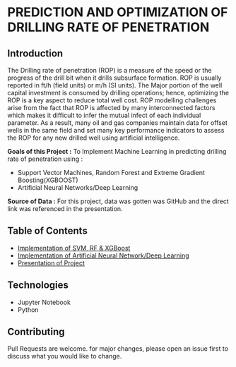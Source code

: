 # PREDICTION AND OPTIMIZATION OF DRILLING RATE OF PENETRATION

## Introduction

The Drilling rate of penetration (ROP) is a measure of the speed or the progress of the drill bit when it drills subsurface formation. ROP is usually reported in ft/h (field units) or m/h (SI units).
The Major portion of the well capital investment is consumed by drilling operations; hence, optimizing the ROP is a key aspect to reduce total well cost.
ROP modelling challenges arise from the fact that ROP is affected by many interconnected factors which makes it difficult to infer the mutual infect of each individual parameter. As a result, many oil and gas companies maintain data for offset wells in the same field and set many key performance indicators to assess the ROP for any new drilled well using artificial intelligence.

**Goals of this Project :**
To Implement Machine Learning in predicting drilling rate of penetration using :
- Support Vector Machines, Random Forest and Extreme Gradient Boosting(XGBOOST)
- Artificial Neural Networks/Deep Learning

**Source of Data :**
For this project, data was gotten was GitHub and the direct link was referenced in the presentation.

## Table of Contents
- [Implementation of SVM, RF & XGBoost](https://github.com/Shedddy/ROP_Prediction/blob/main/ROP%20Prediction%20with%20SVM%2C%20RF%2C%20%26%20Xgboost.ipynb)
- [Implementation of Artificial Neural Network/Deep Learning](https://github.com/Shedddy/ROP_Prediction/blob/main/ROP%20Prediction%20using%20ANN-DL.ipynb)
- [Presentation of Project](https://github.com/Shedddy/ROP_Prediction/blob/main/Rate%20of%20Penetration%20Presentation.pptx)

## Technologies
- Jupyter Notebook
- Python

## Contributing
Pull Requests are welcome. for major changes, please open an issue first to discuss what you would like to change.

